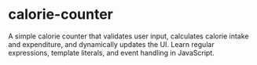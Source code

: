 # calorie-counter
A simple calorie counter  that validates user input, calculates calorie intake and expenditure, and dynamically updates the UI. Learn regular expressions, template literals, and event handling in JavaScript.
